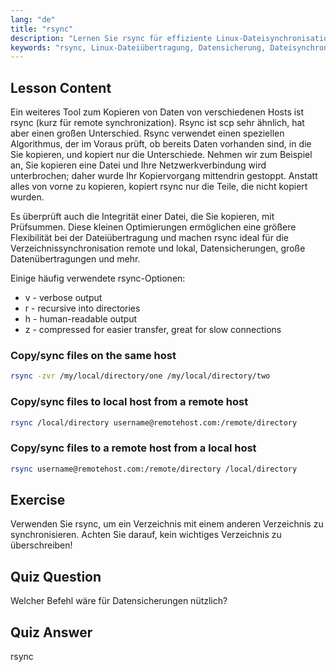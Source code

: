 ```yaml
---
lang: "de"
title: "rsync"
description: "Lernen Sie rsync für effiziente Linux-Dateisynchronisation und Backups. Verstehen Sie die Remote- und lokale Datenübertragung mit rsync-Befehlen und -Optionen. Verbessern Sie Ihre Linux-Kenntnisse!"
keywords: "rsync, Linux-Dateiübertragung, Datensicherung, Dateisynchronisation, Linux-Tutorial, rsync-Befehle, Anfänger, Leitfaden"
---
```


## Lesson Content

Ein weiteres Tool zum Kopieren von Daten von verschiedenen Hosts ist rsync (kurz für remote synchronization). Rsync ist scp sehr ähnlich, hat aber einen großen Unterschied. Rsync verwendet einen speziellen Algorithmus, der im Voraus prüft, ob bereits Daten vorhanden sind, in die Sie kopieren, und kopiert nur die Unterschiede. Nehmen wir zum Beispiel an, Sie kopieren eine Datei und Ihre Netzwerkverbindung wird unterbrochen; daher wurde Ihr Kopiervorgang mittendrin gestoppt. Anstatt alles von vorne zu kopieren, kopiert rsync nur die Teile, die nicht kopiert wurden.

Es überprüft auch die Integrität einer Datei, die Sie kopieren, mit Prüfsummen. Diese kleinen Optimierungen ermöglichen eine größere Flexibilität bei der Dateiübertragung und machen rsync ideal für die Verzeichnissynchronisation remote und lokal, Datensicherungen, große Datenübertragungen und mehr.

Einige häufig verwendete rsync-Optionen:

- v - verbose output
- r - recursive into directories
- h - human-readable output
- z - compressed for easier transfer, great for slow connections

### Copy/sync files on the same host

```bash
rsync -zvr /my/local/directory/one /my/local/directory/two
```

### Copy/sync files to local host from a remote host

```bash
rsync /local/directory username@remotehost.com:/remote/directory
```

### Copy/sync files to a remote host from a local host

```bash
rsync username@remotehost.com:/remote/directory /local/directory
```

## Exercise

Verwenden Sie rsync, um ein Verzeichnis mit einem anderen Verzeichnis zu synchronisieren. Achten Sie darauf, kein wichtiges Verzeichnis zu überschreiben!

## Quiz Question

Welcher Befehl wäre für Datensicherungen nützlich?

## Quiz Answer

rsync
